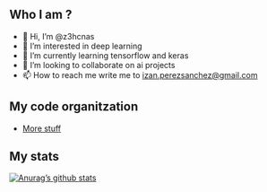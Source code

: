 <h2>Who I am ?</h2>

- 👋 Hi, I’m @z3hcnas
- 👀 I’m interested in deep learning
- 🌱 I’m currently learning tensorflow and keras
- 💞️ I’m looking to collaborate on ai projects
- 📫 How to reach me write me to izan.perezsanchez@gmail.com

<h2>My code organitzation</h2>

- <a href=“https://github.com/more-stuff”>More stuff</a>

<h2>My stats</h2>

[![Anurag’s github stats](https://github-readme-stats.vercel.app/api?username=z3hcnas)](https://github.com/z3hcnas)


<!---
z3hcnas/z3hcnas is a ✨ special ✨ repository because its `README.md` (this file) appears on your GitHub profile.
You can click the Preview link to take a look at your changes.
--->
